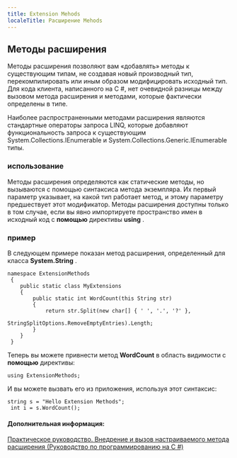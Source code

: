 ```yaml
---
title: Extension Mehods
localeTitle: Расширение Mehods
---
```

## Методы расширения

Методы расширения позволяют вам «добавлять» методы к существующим типам, не создавая новый производный тип, перекомпилировать или иным образом модифицировать исходный тип. Для кода клиента, написанного на C #, нет очевидной разницы между вызовом метода расширения и методами, которые фактически определены в типе.

Наиболее распространенными методами расширения являются стандартные операторы запроса LINQ, которые добавляют функциональность запроса к существующим System.Collections.IEnumerable и System.Collections.Generic.IEnumerable типы.

### использование

Методы расширения определяются как статические методы, но вызываются с помощью синтаксиса метода экземпляра. Их первый параметр указывает, на какой тип работает метод, и этому параметру предшествует этот модификатор. Методы расширения доступны только в том случае, если вы явно импортируете пространство имен в исходный код с **помощью** директивы **using** .

### пример

В следующем примере показан метод расширения, определенный для класса **System.String** .
```
namespace ExtensionMethods 
 { 
    public static class MyExtensions 
    { 
        public static int WordCount(this String str) 
        { 
            return str.Split(new char[] { ' ', '.', '?' }, 
                             StringSplitOptions.RemoveEmptyEntries).Length; 
        } 
    } 
 } 
```

Теперь вы можете привнести метод **WordCount** в область видимости с **помощью** директивы:
```
using ExtensionMethods; 
```

И вы можете вызвать его из приложения, используя этот синтаксис:
```
string s = "Hello Extension Methods"; 
 int i = s.WordCount(); 
```

#### Дополнительная информация:

[Практическое руководство. Внедрение и вызов настраиваемого метода расширения (Руководство по программированию на C #)](https://docs.microsoft.com/en-us/dotnet/csharp/programming-guide/classes-and-structs/how-to-implement-and-call-a-custom-extension-method)